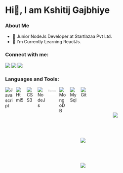 # Hi👋, I am Kshitij Gajbhiye

### About Me
- 💼 Junior NodeJs Developer at Startlazaa Pvt Ltd.
- 🌱 I'm Currently Learning ReactJs.
  
### Connect with me:
<a href="https://www.linkedin.com/in/kshitij-gajbhiye-56a206191/"><img src="https://img.shields.io/badge/Kshitij%20Gajbhiye-0077B5?style=flat&logo=linkedin&logoColor=white"/></a>
<a href="mailto:kshitijg5@gmail.com"><img src="https://img.shields.io/badge/Kshitij%20Gajbhiye-D14836?style=flat&logo=gmail&logoColor=white"/></a>
<a href="https://twitter.com/Kshitij73801065"><img src="https://img.shields.io/badge/Kshitij%20Gajbhiye-1DA1F2?style=flat&logo=twitter&logoColor=white"/></a>

### Languages and Tools:
<img align="left" alt="Javascript" width="25px" src="https://cdn.jsdelivr.net/gh/devicons/devicon/icons/javascript/javascript-original.svg" style="padding-right:10px;" />
<img align="left" alt="Html5" width="25px" src="https://cdn.jsdelivr.net/gh/devicons/devicon/icons/html5/html5-original.svg" style="padding-right:10px;" />
<img align="left" alt="CSS3" width="25px" src="https://cdn.jsdelivr.net/gh/devicons/devicon/icons/css3/css3-original.svg" style="padding-right:10px;" />
<img align="left" alt="NodeJs" width="25px" src="https://cdn.jsdelivr.net/gh/devicons/devicon/icons/nodejs/nodejs-plain-wordmark.svg" style="padding-right:10px;" /><img align="left" alt="ExpressJs" width="25px" src="https://raw.githubusercontent.com/github/explore/80688e429a7d4ef2fca1e82350fe8e3517d3494d/topics/express/express.png" style="padding-right:10px;" />
<img align="left" alt="MongoDB" width="25px" src="https://cdn.jsdelivr.net/gh/devicons/devicon/icons/mongodb/mongodb-plain-wordmark.svg" style="padding-right:10px;" />
<img align="left" alt="MySql" width="25px" src="https://cdn.jsdelivr.net/gh/devicons/devicon/icons/mysql/mysql-plain-wordmark.svg" style="padding-right:10px;" />
<img align="left" alt="Git" width="25px" src="https://cdn.jsdelivr.net/gh/devicons/devicon/icons/git/git-original.svg" style="padding-right:10px;" />

<br />
<br />
<br />
<br />

<p align="center">
  <img src="https://github-readme-stats.vercel.app/api?username=kshitij430&theme=radical">
</p>

<br />
<br />

<p align="center">
  <img src="https://github-readme-streak-stats.herokuapp.com?user=kshitij430&background=000000&dates=FFFFFF&currStreakNum=FFFFFF&sideNums=FFFFFF&sideLabels=FFFFFF&stroke=FFFFFF)">
</p>

<br />
<br />

<p align="center">
  <img src="https://github-readme-stats.vercel.app/api/top-langs/?username=kshitij430&langs_count=8&layout=compact&theme=radical">
</p>
